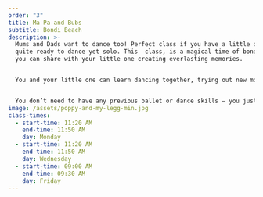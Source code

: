 ```yaml
---
order: "3"
title: Ma Pa and Bubs
subtitle: Bondi Beach
description: >-
  Mums and Dads want to dance too! Perfect class if you have a little one not
  quite ready to dance yet solo. This  class, is a magical time of bonding that
  you can share with your little one creating everlasting memories.


  You and your little one can learn dancing together, trying out new moves and testing your performance skills. Listen to the music and let little one express what they feel.


  You don’t need to have any previous ballet or dance skills – you just need to be ready to have a fabulous time with your dancer. Be ready to dance, move, sing, play and have plenty of fun – just like your little person!
image: /assets/poppy-and-my-legg-min.jpg
class-times:
  - start-time: 11:20 AM
    end-time: 11:50 AM
    day: Monday
  - start-time: 11:20 AM
    end-time: 11:50 AM
    day: Wednesday
  - start-time: 09:00 AM
    end-time: 09:30 AM
    day: Friday
---
```

